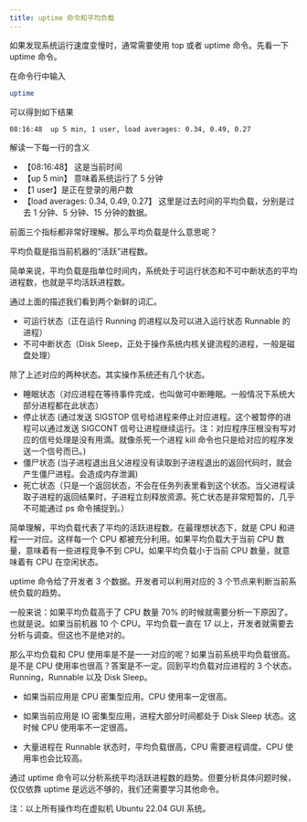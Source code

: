 ```yaml
---
title: uptime 命令和平均负载
---
```


如果发现系统运行速度变慢时，通常需要使用 top 或者 uptime 命令。先看一下 uptime 命令。

在命令行中输入

```bash
uptime
```

可以得到如下结果

```bash
08:16:48  up 5 min, 1 user, load averages: 0.34, 0.49, 0.27
```

解读一下每一行的含义

- 【08:16:48】 这是当前时间
- 【up 5 min】 意味着系统运行了 5 分钟
- 【1 user】是正在登录的用户数
- 【load averages: 0.34, 0.49, 0.27】 这里是过去时间的平均负载，分别是过去 1 分钟、5 分钟、15 分钟的数据。

前面三个指标都非常好理解。那么平均负载是什么意思呢？

平均负载是指当前机器的“活跃”进程数。

简单来说，平均负载是指单位时间内，系统处于可运行状态和不可中断状态的平均进程数，也就是平均活跃进程数。

通过上面的描述我们看到两个新鲜的词汇。
- 可运行状态（正在运行 Running 的进程以及可以进入运行状态 Runnable 的进程）
- 不可中断状态（Disk Sleep，正处于操作系统内核关键流程的进程，一般是磁盘处理）

除了上述对应的两种状态。其实操作系统还有几个状态。
- 睡眠状态（对应进程在等待事件完成，也叫做可中断睡眠。一般情况下系统大部分进程都在此状态）
- 停止状态 (通过发送 SIGSTOP 信号给进程来停止对应进程。这个被暂停的进程可以通过发送 SIGCONT 信号让进程继续运行。注：对应程序压根没有写对应的信号处理是没有用滴。就像杀死一个进程 kill 命令也只是给对应的程序发送一个信号而已。)
- 僵尸状态 (当子进程退出且父进程没有读取到子进程退出的返回代码时，就会产生僵尸进程。会造成内存泄漏)
- 死亡状态（只是一个返回状态，不会在任务列表里看到这个状态。当父进程读取子进程的返回结果时，子进程立刻释放资源。死亡状态是非常短暂的，几乎不可能通过 ps 命令捕捉到。）

简单理解，平均负载代表了平均的活跃进程数。在最理想状态下，就是 CPU 和进程一一对应。这样每一个 CPU 都被充分利用。如果平均负载大于当前 CPU 数量，意味着有一些进程竞争不到 CPU。如果平均负载小于当前 CPU 数量，就意味着有 CPU 在空闲状态。

uptime 命令给了开发者 3 个数据。开发者可以利用对应的 3 个节点来判断当前系统负载的趋势。

一般来说：如果平均负载高于了 CPU 数量 70% 的时候就需要分析一下原因了。也就是说。如果当前机器 10 个 CPU。平均负载一直在 17 以上，开发者就需要去分析与调查。但这也不是绝对的。

那么平均负载和 CPU 使用率是不是一一对应的呢？如果当前系统平均负载很高。是不是 CPU 使用率也很高？答案是不一定。回到平均负载对应进程的 3 个状态。Running，Runnable 以及 Disk Sleep。

- 如果当前应用是 CPU 密集型应用。CPU 使用率一定很高。

- 如果当前应用是 IO 密集型应用，进程大部分时间都处于 Disk Sleep 状态。这时候 CPU 使用率不一定很高。

- 大量进程在 Runnable 状态时，平均负载很高，CPU 需要进程调度。CPU 使用率也会比较高。

通过 uptime 命令可以分析系统平均活跃进程数的趋势。但要分析具体问题时候，仅仅依靠 uptime 是远远不够的，我们还需要学习其他命令。

注：以上所有操作均在虚拟机 Ubuntu 22.04 GUI 系统。